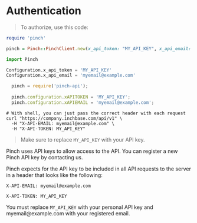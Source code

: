 # Authentication

> To authorize, use this code:

```ruby
require 'pinch'

pinch = Pinch::PinchClient.new(x_api_token: "MY_API_KEY", x_api_email: "myemail@example.com")
```

```python
import Pinch

Configuration.x_api_token = 'MY_API_KEY'
Configuration.x_api_email = 'myemail@example.com'
```

```javascript
  pinch = require('pinch-api');
  
  pinch.configuration.xAPITOKEN = 'MY_API_KEY';
  pinch.configuration.xAPIEMAIL = 'myemail@example.com';
```

```shell
# With shell, you can just pass the correct header with each request
curl "https://company.inchbase.com/api/v1" \
  -H "X-API-EMAIL: myemail@example.com" \
  -H "X-API-TOKEN: MY_API_KEY"
```

> Make sure to replace `MY_API_KEY` with your API key.

Pinch uses API keys to allow access to the API. You can register a new Pinch API key by contacting us.

Pinch expects for the API key to be included in all API requests to the server in a header that looks like the following:

`X-API-EMAIL: myemail@example.com`

`X-API-TOKEN: MY_API_KEY`

<aside class="notice">
You must replace <code>MY_API_KEY</code> with your personal API key and myemail@example.com with your registered email.
</aside>